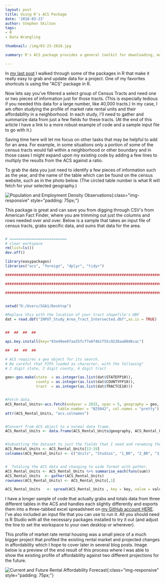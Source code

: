 ```yaml
---
layout: post
title: Using R's ACS Package
date: '2018-03-23'
author: Stephen Skilton
tags:
- R
- Data Wrangling

thumbnail: /img/03-23-2018.jpg

summary: R's ACS package provides a general toolkit for downloading, managing, analyzing, and presenting data from the U.S. Census. It is great for selecting specific pieces of information for a specific geography that you may have selected from another source, such as GIS.

---
```


In [my last post](http://www.stephenskilton.com/blog/2018/01/08/Real-Dollars-R.html) I walked through some of the packages in R that make it really easy to grab and update data for a project. One of my favorites shortcuts is using the "ACS" package in R.

Now lets say you've filtered a select group of Census Tracts and need one or two pieces of information just for those tracts. (This is especially tedious if you needed this data for a large number, like 40,000 tracts.) In my case, I am often studying the profile of market rate rental units and their affordability in a neighborhood. In each study, I'll need to gather and summarize data from just a few fields for these tracts.
(At the end of this article I have a link to a more robust example of code and a sample input file to go with it.)

Saving time here will let me focus on other tasks that may be helpful to add for an area. For example, in some situations only a portion of some of the census tracts would fall within a neighborhood or other boundary and in those cases I might expand upon my existing code by adding a few lines to multiply the results from the ACS against a ratio.

To grab the data you just need to identify a few pieces of information such as the year, and the name of the table which can be found on the census website, such as in the photo below.
(The circled table number is what R will fetch for your selected geography.)

![Population and Employment Density Observations]({{site.baseurl}}/img/ACS_1.jpg){:class="img-responsive" style="padding: 75px;"}


This package is great and can save you from digging through CSV's from American Fact Finder, where you are trimming out just the columns and rows needed over and over.
Below is a sample that takes an input file of census tracts, grabs specific data, and sums that data for the area.


```r

# ==========================
# clear workspace
rm(list=ls())
dev.off()

library(easypackages)
libraries("acs", "foreign", "dplyr", "tidyr")

###########################################################################################

###########################################################################################

###########################################################################################


setwd("D:/Users/SGA1/Desktop")

#Replace this with the location of your tract shapefile's DBF
dat = read.dbf("INPUT_Study_Area_Tract_Intersected.dbf",as.is = TRUE)


##  ##  ##  ##

api.key.install(key="93e49ee8faa35fcf7a0f4b1f55c9228aa88d6cac")

##  ##  ##  ##

# ACS requires a geo object for its search.
# Be careful that FIPS loaded as character, with the following"
# 2 digit state, 3 digit county, 6 digit tract

geo<-geo.make(state  = as.integer(as.list(dat$STATEFP10)),
              county = as.integer(as.list(dat$COUNTYFP10)),
              tract  = as.integer(as.list(dat$TRACTCE10)))


#Fetch data.
ACS_Rental_Units<-acs.fetch(endyear = 2015, span = 5, geography = geo,
                        table.number = "B25042", col.names = "pretty")
attr(ACS_Rental_Units, "acs.colnames")


#Convert from ACS object to a normal data frame.
ACS_Rental_Units <- data.frame(ACS_Rental_Units@geography, ACS_Rental_Units@estimate)


#Subsetting the dataset to just the fields that I need and renaming them.
ACS_Rental_Units <- ACS_Rental_Units[13:19]
colnames(ACS_Rental_Units) <- c("Units", "Studios", "1_BR", "2_BR", "3_BR", "4_BR", "5_BR")


#  Totaling the ACS data and changing to wide format with gather.
ACS_Rental_Units <- ACS_Rental_Units %>% summarise_each(funs(sum))
ACS_Rental_Units  <- gather(ACS_Rental_Units)
rownames(ACS_Rental_Units) <- ACS_Rental_Units[,1]

ACS_Rental_Units   <- spread(ACS_Rental_Units , key = key, value = value)


```

I have a longer sample of code that actually grabs and totals data from three different tables in the ACS and handles each slightly differently and exports them into a three-tabbed excel spreadsheet on [my GitHub account HERE](https://github.com/stevetotheizz0/ACS_R_PKG_Example). I've also included an input file that you can use to run it. All you should need is R Studio with all the necessary packages installed to try it out (and adjust the line to set the workspace to your own desktop or wherever).

This profile of market rate rental housing was a small piece of a much bigger project that profiled the existing rental market and projected changes in affordability which I hope to cover later in several blog posts. Image below is a preview of the end result of this process where I was able to show the existing profile of affordability against two different projections for the future.


![Current and Future Rental Affordability Forecast]({{site.baseurl}}/img/03-23-2018.jpg){:class="img-responsive" style="padding: 75px;"}

